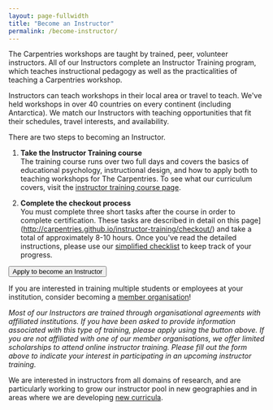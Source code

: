 ```yaml
---
layout: page-fullwidth
title: "Become an Instructor"
permalink: /become-instructor/
---
```


The Carpentries workshops are taught by trained, peer, volunteer 
instructors. All of our Instructors complete an Instructor 
Training program, which teaches instructional pedagogy as well as the 
practicalities of teaching a Carpentries workshop.

Instructors can teach workshops in their local area or travel to
teach. We've held workshops in over 40 countries on every continent 
(including Antarctica). We match our Instructors with teaching 
opportunities that fit their schedules, travel interests, and 
availability.

There are two steps to becoming an Instructor.  

1. **Take the Instructor Training course**   
The training course runs over two full days and covers the basics of educational psychology, instructional design, and how to apply both to teaching workshops for The Carpentries. To see what our curriculum covers, visit the [instructor training course page](http://carpentries.github.io/instructor-training/).

2. **Complete the checkout process**  
You must complete three short tasks after the course in order to complete certification. These tasks are described in detail on this page](http://carpentries.github.io/instructor-training/checkout/) and take a total of approximately 8-10 hours. Once you've read the detailed instructions, please use our [simplified checklist](http://www.datacarpentry.org/checkout/) to keep track of your progress.

<a href="https://amy.software-carpentry.org/forms/request_training/">
        <button class="btn">
            Apply to become an Instructor
        </button>
</a>
 
If you are interested in training multiple students or employees at your institution, consider becoming a [member organisation](https://carpentries.org/membership/)!

*Most of our Instructors are trained through organisational agreements with affiliated institutions. If you have been asked to provide information associated with this type of training, please apply using the button above. If you are not affiliated with one of our member organisations, we offer limited scholarships to attend online instructor training. Please fill out the form above to indicate your interest in participating in an upcoming instructor training.*

We are interested in instructors from all domains of research, and are particularly
working to grow our instructor pool in new geographies and in areas where we are developing [new curricula](http://www.datacarpentry.org/lessons/#workshop-materials-under-development-or-consideration).
